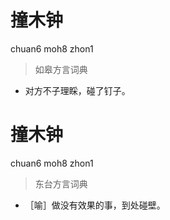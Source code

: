# 撞木钟
chuan6 moh8 zhon1
> 如皋方言词典
- 对方不子理睬，碰了钉子。

# 撞木钟
chuan6 moh8 zhon1
> 东台方言词典
- ［喻］做没有效果的事，到处碰壁。
